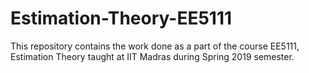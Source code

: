 # Estimation-Theory-EE5111

This repository contains the work done as a part of the course EE5111, Estimation Theory taught at IIT Madras during Spring 2019 semester.
